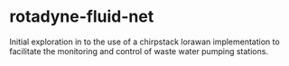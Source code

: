 # rotadyne-fluid-net
Initial exploration in to the use of a chirpstack lorawan implementation to facilitate the monitoring and control of waste water pumping stations.
